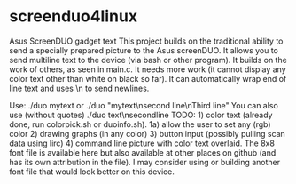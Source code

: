 # screenduo4linux
Asus ScreenDUO gadget text
This project builds on the traditional ability to send a specially prepared picture to the Asus screenDUO.
It allows you to send multiline text to the device (via bash or other program).  It builds on the work of others,
as seen in main.c.  It needs more work (it cannot display any color text other than white on black so far).  It can
automatically wrap end of line text and uses \n to send newlines.

Use:  ./duo mytext   or  ./duo "mytext\nsecond line\nThird line"  You can also use (without quotes) ./duo text\\nsecondline
TODO:  1) color text (already done, run colorpick.sh or duoinfo.sh).
       1a) allow the user to set any (rgb) color
       2) drawing graphs (in any color)
       3) button input (possibly pulling scan data using lirc)
       4) command line picture with color text overlaid.
The 8x8 font file is available here but also available at other places on github (and has its own attribution in the file).
I may consider using or building another font file that would look better on this device.
